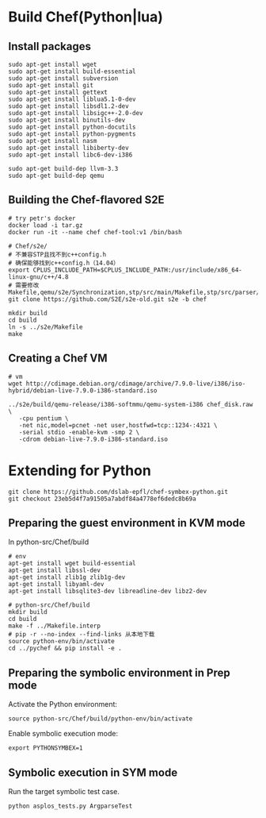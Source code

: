 # Build Chef(Python|lua)
## Install packages
```shell
sudo apt-get install wget
sudo apt-get install build-essential
sudo apt-get install subversion
sudo apt-get install git
sudo apt-get install gettext
sudo apt-get install liblua5.1-0-dev
sudo apt-get install libsdl1.2-dev
sudo apt-get install libsigc++-2.0-dev
sudo apt-get install binutils-dev
sudo apt-get install python-docutils
sudo apt-get install python-pygments
sudo apt-get install nasm
sudo apt-get install libiberty-dev
sudo apt-get install libc6-dev-i386

sudo apt-get build-dep llvm-3.3
sudo apt-get build-dep qemu
```
## Building the Chef-flavored S2E
```shell
# try petr's docker
docker load -i tar.gz
docker run -it --name chef chef-tool:v1 /bin/bash

# Chef/s2e/
# 不兼容STP且找不到c++config.h
# 确保能够找到c++config.h（14.04）
export CPLUS_INCLUDE_PATH=$CPLUS_INCLUDE_PATH:/usr/include/x86_64-linux-gnu/c++/4.8
# 需要修改Makefile,qemu/s2e/Synchronization,stp/src/main/Makefile,stp/src/parser/cvc.y,stp/src/parser/smt.y|stm2.y
git clone https://github.com/S2E/s2e-old.git s2e -b chef

mkdir build
cd build
ln -s ../s2e/Makefile
make
```
## Creating a Chef VM
```shell
# vm
wget http://cdimage.debian.org/cdimage/archive/7.9.0-live/i386/iso-hybrid/debian-live-7.9.0-i386-standard.iso

../s2e/build/qemu-release/i386-softmmu/qemu-system-i386 chef_disk.raw \
   -cpu pentium \
   -net nic,model=pcnet -net user,hostfwd=tcp::1234-:4321 \
   -serial stdio -enable-kvm -smp 2 \
   -cdrom debian-live-7.9.0-i386-standard.iso
```

# Extending for Python
```shell
git clone https://github.com/dslab-epfl/chef-symbex-python.git
git checkout 23eb5d4f7a91505a7abdf84a4778ef6dedc8b69a 
```
## Preparing the guest environment in KVM mode
In python-src/Chef/build
```shell
# env
apt-get install wget build-essential
apt-get install libssl-dev
apt-get install zlib1g zlib1g-dev
apt-get install libyaml-dev
apt-get install libsqlite3-dev libreadline-dev libz2-dev

# python-src/Chef/build
mkdir build
cd build
make -f ../Makefile.interp
# pip -r --no-index --find-links 从本地下载
source python-env/bin/activate
cd ../pychef && pip install -e .
```
## Preparing the symbolic environment in Prep mode
Activate the Python environment:
```shell
source python-src/Chef/build/python-env/bin/activate
```
Enable symbolic execution mode:
```shell
export PYTHONSYMBEX=1
```
## Symbolic execution in SYM mode
Run the target symbolic test case.
```shell
python asplos_tests.py ArgparseTest
```